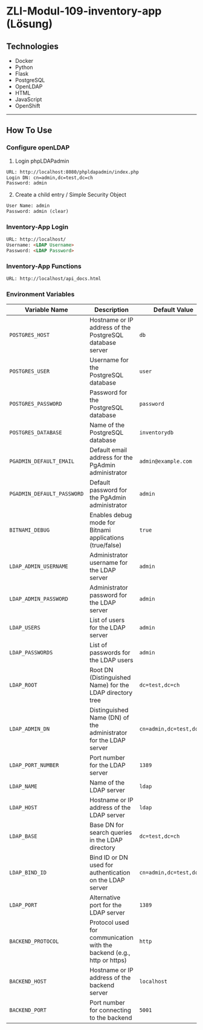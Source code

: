 # ZLI-Modul-109-inventory-app (Lösung)

## Technologies

- Docker
- Python
- Flask
- PostgreSQL
- OpenLDAP
- HTML
- JavaScript
- OpenShift

---

## How To Use

### Configure openLDAP

1. Login phpLDAPadmin

```html
URL: http://localhost:8080/phpldapadmin/index.php
Login DN: cn=admin,dc=test,dc=ch
Password: admin
```

2. Create a child entry / Simple Security Object

```html
User Name: admin
Password: admin (clear)
```

### Inventory-App Login

```html
URL: http://localhost/
Username: <LDAP Username>
Password: <LDAP Password>
```

### Inventory-App Functions

```html
URL: http://localhost/api_docs.html
```

### Environment Variables

| Variable Name             | Description                                                                                   | Default Value               | Required |
|---------------------------|-----------------------------------------------------------------------------------------------|-----------------------------|----------|
| `POSTGRES_HOST`           | Hostname or IP address of the PostgreSQL database server                                      | `db`                        | Yes      |
| `POSTGRES_USER`           | Username for the PostgreSQL database                                                          | `user`                      | Yes      |
| `POSTGRES_PASSWORD`       | Password for the PostgreSQL database                                                          | `password`                  | Yes      |
| `POSTGRES_DATABASE`       | Name of the PostgreSQL database                                                               | `inventorydb`               | Yes      |
| `PGADMIN_DEFAULT_EMAIL`   | Default email address for the PgAdmin administrator                                           | `admin@example.com`         | Yes      |
| `PGADMIN_DEFAULT_PASSWORD`| Default password for the PgAdmin administrator                                                | `admin`                     | Yes      |
| `BITNAMI_DEBUG`           | Enables debug mode for Bitnami applications (true/false)                                      | `true`                      | No       |
| `LDAP_ADMIN_USERNAME`     | Administrator username for the LDAP server                                                    | `admin`                     | Yes      |
| `LDAP_ADMIN_PASSWORD`     | Administrator password for the LDAP server                                                    | `admin`                     | Yes      |
| `LDAP_USERS`              | List of users for the LDAP server                                                             | `admin`                     | Yes      |
| `LDAP_PASSWORDS`          | List of passwords for the LDAP users                                                          | `admin`                     | Yes      |
| `LDAP_ROOT`               | Root DN (Distinguished Name) for the LDAP directory tree                                      | `dc=test,dc=ch`             | Yes      |
| `LDAP_ADMIN_DN`           | Distinguished Name (DN) of the administrator for the LDAP server                              | `cn=admin,dc=test,dc=ch`    | Yes      |
| `LDAP_PORT_NUMBER`        | Port number for the LDAP server                                                               | `1389`                      | Yes      |
| `LDAP_NAME`               | Name of the LDAP server                                                                       | `ldap`                      | Yes      |
| `LDAP_HOST`               | Hostname or IP address of the LDAP server                                                     | `ldap`                      | Yes      |
| `LDAP_BASE`               | Base DN for search queries in the LDAP directory                                              | `dc=test,dc=ch`             | Yes      |
| `LDAP_BIND_ID`            | Bind ID or DN used for authentication on the LDAP server                                      | `cn=admin,dc=test,dc=ch`    | Yes      |
| `LDAP_PORT`               | Alternative port for the LDAP server                                                          | `1389`                      | Yes      |
| `BACKEND_PROTOCOL`        | Protocol used for communication with the backend (e.g., http or https)                        | `http`                      | Yes      |
| `BACKEND_HOST`            | Hostname or IP address of the backend server                                                  | `localhost`                 | Yes      |
| `BACKEND_PORT`            | Port number for connecting to the backend                                                     | `5001`                      | Yes      |